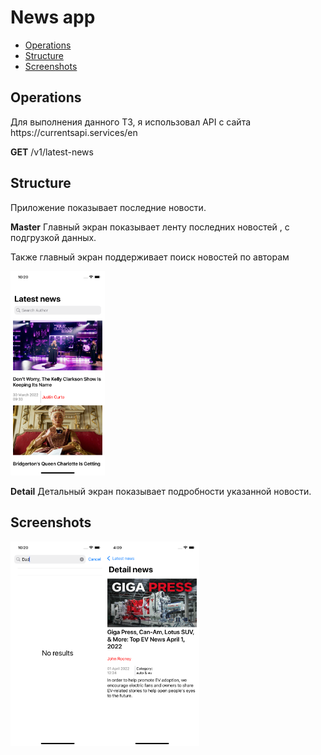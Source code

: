 # News app

 - [Operations](#operations)
 - [Structure](#structure)
 - [Screenshots](#screenshots)
 

 <h2>Operations</h2>
 <p> Для выполнения данного ТЗ, я использовал API  с сайта https://currentsapi.services/en </p>
 <p><b>GET</b> /v1/latest-news</p>
 

 <h2>Structure</h2>
 <p>Приложение показывает последние новости.</p>
 <p><b>Master</b> Главный экран показывает ленту последних новостей , с подгрузкой данных.</p>
 <p> Также главный экран поддерживает поиск новостей по авторам</p>
  <img alt="App image" src="Screenshots/main.png" width="30%">
  
 <p><b>Detail</b> Детальный экран показывает подробности указанной новости.</p>

 <h2>Screenshots</h2>
 <div style="display:flex;">

 <img alt="App image" src="Screenshots/noResults.png" width="30%">
 <img alt="App image" src="Screenshots/detail.png" width="30%">
 
 </div>

